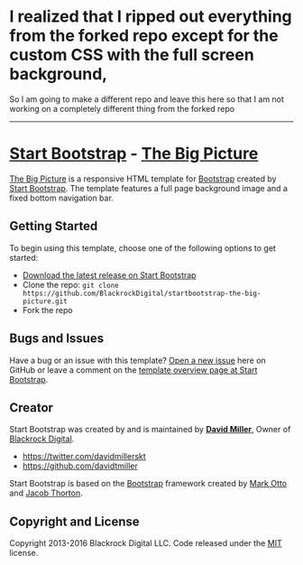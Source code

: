 # I realized that I ripped out everything from the forked repo except for the custom CSS with the full screen background,
So I am going to make a different repo and leave this here so that I am not working on a completely different thing from the forked repo

---

# [Start Bootstrap](http://startbootstrap.com/) - [The Big Picture](http://startbootstrap.com/template-overviews/the-big-picture/)

[The Big Picture](http://startbootstrap.com/template-overviews/the-big-picture/) is a responsive HTML template for [Bootstrap](http://getbootstrap.com/) created by [Start Bootstrap](http://startbootstrap.com/). The template features a full page background image and a fixed bottom navigation bar.

## Getting Started

To begin using this template, choose one of the following options to get started:
* [Download the latest release on Start Bootstrap](http://startbootstrap.com/template-overviews/the-big-picture/)
* Clone the repo: `git clone https://github.com/BlackrockDigital/startbootstrap-the-big-picture.git`
* Fork the repo

## Bugs and Issues

Have a bug or an issue with this template? [Open a new issue](https://github.com/BlackrockDigital/startbootstrap-the-big-picture/issues) here on GitHub or leave a comment on the [template overview page at Start Bootstrap](http://startbootstrap.com/template-overviews/the-big-picture/).

## Creator

Start Bootstrap was created by and is maintained by **[David Miller](http://davidmiller.io/)**, Owner of [Blackrock Digital](http://blackrockdigital.io/).

* https://twitter.com/davidmillerskt
* https://github.com/davidtmiller

Start Bootstrap is based on the [Bootstrap](http://getbootstrap.com/) framework created by [Mark Otto](https://twitter.com/mdo) and [Jacob Thorton](https://twitter.com/fat).

## Copyright and License

Copyright 2013-2016 Blackrock Digital LLC. Code released under the [MIT](https://github.com/BlackrockDigital/startbootstrap-the-big-picture/blob/gh-pages/LICENSE) license.
